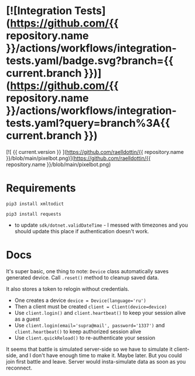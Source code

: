 
# [![Integration Tests](https://github.com/{{ repository.name }}/actions/workflows/integration-tests.yaml/badge.svg?branch={{ current.branch }})](https://github.com/{{ repository.name }}/actions/workflows/integration-tests.yaml?query=branch%3A{{ current.branch }})

[![ {{ current.version }} ](https://github.com/raelldottin/{{ repository.name }}/blob/main/pixelbot.png)](https://github.com/raelldottin/{{ repository.name }}/blob/main/pixelbot.png)

# Requirements

`pip3 install xmltodict`

`pip3 install requests`

+ to update `sdk/dotnet.validDateTime` - I messed with timezones and you should update this place if authentication doesn't work.

# Docs

It's super basic, one thing to note: `Device` class automatically saves generated device. Call `.reset()` method to cleanup saved data.

It also stores a token to relogin without credentials.

* One creates a device `device = Device(language='ru')`
* Then a client must be created `client = Client(device=device)`
* Use `client.login()` and `client.heartbeat()` to keep your session alive as a guest
* Use `client.login(email='supra@mail', password='1337')` and `client.heartbeat()` to keep authorized session alive
* Use `client.quickReload()` to re-authenticate your session


It seems that battle is simulated server-side so we have to simulate it client-side, and I don't have enough time to make it. Maybe later.
But you could join first battle and leave. Server would insta-simulate data as soon as you reconnect.
